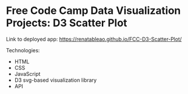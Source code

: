 # Free Code Camp Data Visualization Projects: D3 Scatter Plot


Link to deployed app: https://renatableao.github.io/FCC-D3-Scatter-Plot/


Technologies:

* HTML
* CSS
* JavaScript
* D3 svg-based visualization library
* API
